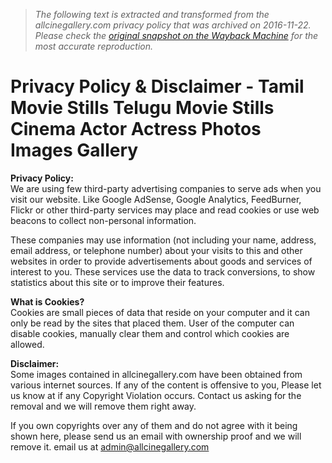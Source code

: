 > *The following text is extracted and transformed from the allcinegallery.com privacy policy that was archived on 2016-11-22. Please check the [original snapshot on the Wayback Machine](https://web.archive.org/web/20161122213114id_/http%3A//allcinegallery.com/privacy-policy-disclaimer) for the most accurate reproduction.*

# Privacy Policy & Disclaimer - Tamil Movie Stills Telugu Movie Stills Cinema Actor Actress Photos Images Gallery

**Privacy Policy:**  
We are using few third-party advertising companies to serve ads when you visit our website. Like Google AdSense, Google Analytics, FeedBurner, Flickr or other third-party services may place and read cookies or use web beacons to collect non-personal information.

These companies may use information (not including your name, address, email address, or telephone number) about your visits to this and other websites in order to provide advertisements about goods and services of interest to you. These services use the data to track conversions, to show statistics about this site or to improve their features.

**What is Cookies?**  
Cookies are small pieces of data that reside on your computer and it can only be read by the sites that placed them. User of the computer can disable cookies, manually clear them and control which cookies are allowed.

**Disclaimer:**  
Some images contained in allcinegallery.com have been obtained from various internet sources. If any of the content is offensive to you, Please let us know at if any Copyright Violation occurs. Contact us asking for the removal and we will remove them right away.

If you own copyrights over any of them and do not agree with it being shown here, please send us an email with ownership proof and we will remove it. email us at admin@allcinegallery.com
